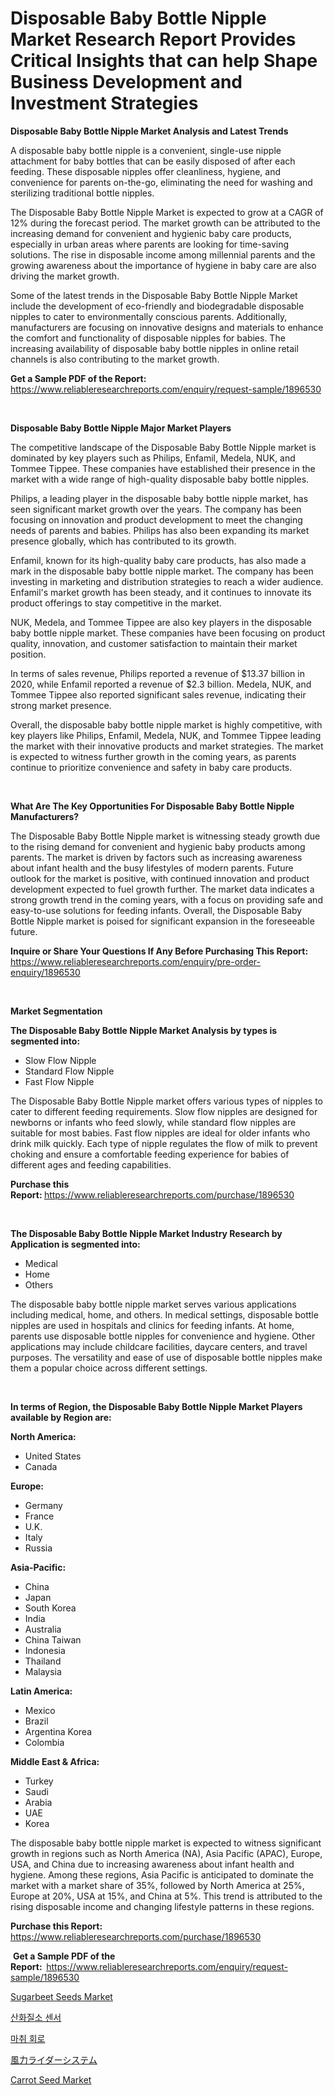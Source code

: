 <p><h1>Disposable Baby Bottle Nipple Market Research Report Provides Critical Insights that can help Shape Business Development and Investment Strategies</h1></p><p><strong>Disposable Baby Bottle Nipple Market Analysis and Latest Trends</strong></p>
<p><p>A disposable baby bottle nipple is a convenient, single-use nipple attachment for baby bottles that can be easily disposed of after each feeding. These disposable nipples offer cleanliness, hygiene, and convenience for parents on-the-go, eliminating the need for washing and sterilizing traditional bottle nipples.</p><p>The Disposable Baby Bottle Nipple Market is expected to grow at a CAGR of 12% during the forecast period. The market growth can be attributed to the increasing demand for convenient and hygienic baby care products, especially in urban areas where parents are looking for time-saving solutions. The rise in disposable income among millennial parents and the growing awareness about the importance of hygiene in baby care are also driving the market growth.</p><p>Some of the latest trends in the Disposable Baby Bottle Nipple Market include the development of eco-friendly and biodegradable disposable nipples to cater to environmentally conscious parents. Additionally, manufacturers are focusing on innovative designs and materials to enhance the comfort and functionality of disposable nipples for babies. The increasing availability of disposable baby bottle nipples in online retail channels is also contributing to the market growth.</p></p>
<p><strong>Get a Sample PDF of the Report:&nbsp;</strong> <a href="https://www.reliableresearchreports.com/enquiry/request-sample/1896530">https://www.reliableresearchreports.com/enquiry/request-sample/1896530</a></p>
<p>&nbsp;</p>
<p><strong>Disposable Baby Bottle Nipple Major Market Players</strong></p>
<p><p>The competitive landscape of the Disposable Baby Bottle Nipple market is dominated by key players such as Philips, Enfamil, Medela, NUK, and Tommee Tippee. These companies have established their presence in the market with a wide range of high-quality disposable baby bottle nipples.</p><p>Philips, a leading player in the disposable baby bottle nipple market, has seen significant market growth over the years. The company has been focusing on innovation and product development to meet the changing needs of parents and babies. Philips has also been expanding its market presence globally, which has contributed to its growth.</p><p>Enfamil, known for its high-quality baby care products, has also made a mark in the disposable baby bottle nipple market. The company has been investing in marketing and distribution strategies to reach a wider audience. Enfamil's market growth has been steady, and it continues to innovate its product offerings to stay competitive in the market.</p><p>NUK, Medela, and Tommee Tippee are also key players in the disposable baby bottle nipple market. These companies have been focusing on product quality, innovation, and customer satisfaction to maintain their market position.</p><p>In terms of sales revenue, Philips reported a revenue of $13.37 billion in 2020, while Enfamil reported a revenue of $2.3 billion. Medela, NUK, and Tommee Tippee also reported significant sales revenue, indicating their strong market presence.</p><p>Overall, the disposable baby bottle nipple market is highly competitive, with key players like Philips, Enfamil, Medela, NUK, and Tommee Tippee leading the market with their innovative products and market strategies. The market is expected to witness further growth in the coming years, as parents continue to prioritize convenience and safety in baby care products.</p></p>
<p>&nbsp;</p>
<p><strong>What Are The Key Opportunities For Disposable Baby Bottle Nipple Manufacturers?</strong></p>
<p><p>The Disposable Baby Bottle Nipple market is witnessing steady growth due to the rising demand for convenient and hygienic baby products among parents. The market is driven by factors such as increasing awareness about infant health and the busy lifestyles of modern parents. Future outlook for the market is positive, with continued innovation and product development expected to fuel growth further. The market data indicates a strong growth trend in the coming years, with a focus on providing safe and easy-to-use solutions for feeding infants. Overall, the Disposable Baby Bottle Nipple market is poised for significant expansion in the foreseeable future.</p></p>
<p><strong>Inquire or Share Your Questions If Any Before Purchasing This Report:</strong> <a href="https://www.reliableresearchreports.com/enquiry/pre-order-enquiry/1896530">https://www.reliableresearchreports.com/enquiry/pre-order-enquiry/1896530</a></p>
<p>&nbsp;</p>
<p><strong>Market Segmentation</strong></p>
<p><strong>The Disposable Baby Bottle Nipple Market Analysis by types is segmented into:</strong></p>
<p><ul><li>Slow Flow Nipple</li><li>Standard Flow Nipple</li><li>Fast Flow Nipple</li></ul></p>
<p><p>The Disposable Baby Bottle Nipple market offers various types of nipples to cater to different feeding requirements. Slow flow nipples are designed for newborns or infants who feed slowly, while standard flow nipples are suitable for most babies. Fast flow nipples are ideal for older infants who drink milk quickly. Each type of nipple regulates the flow of milk to prevent choking and ensure a comfortable feeding experience for babies of different ages and feeding capabilities.</p></p>
<p><strong>Purchase this Report:&nbsp;</strong><a href="https://www.reliableresearchreports.com/purchase/1896530">https://www.reliableresearchreports.com/purchase/1896530</a></p>
<p>&nbsp;</p>
<p><strong>The Disposable Baby Bottle Nipple Market Industry Research by Application is segmented into:</strong></p>
<p><ul><li>Medical</li><li>Home</li><li>Others</li></ul></p>
<p><p>The disposable baby bottle nipple market serves various applications including medical, home, and others. In medical settings, disposable bottle nipples are used in hospitals and clinics for feeding infants. At home, parents use disposable bottle nipples for convenience and hygiene. Other applications may include childcare facilities, daycare centers, and travel purposes. The versatility and ease of use of disposable bottle nipples make them a popular choice across different settings.</p></p>
<p>&nbsp;</p>
<p><strong>In terms of Region, the Disposable Baby Bottle Nipple Market Players available by Region are:</strong></p>
<p>
    <p> <strong> North America: </strong>
        <ul>
            <li>United States</li>
            <li>Canada</li>
        </ul>
        </p> 
    <p> <strong> Europe: </strong>
        <ul>
            <li>Germany</li>
            <li>France</li>
            <li>U.K.</li>
            <li>Italy</li>
            <li>Russia</li>
        </ul>
        </p> 
    <p> <strong> Asia-Pacific: </strong>
        <ul>
            <li>China</li>
            <li>Japan</li>
            <li>South Korea</li>
            <li>India</li>
            <li>Australia</li>
            <li>China Taiwan</li>
            <li>Indonesia</li>
            <li>Thailand</li>
            <li>Malaysia</li>
        </ul>
        </p> 
    <p> <strong> Latin America: </strong>
        <ul>
            <li>Mexico</li>
            <li>Brazil</li>
            <li>Argentina Korea</li>
            <li>Colombia</li>
        </ul>
        </p> 
    <p> <strong> Middle East & Africa: </strong>
        <ul>
            <li>Turkey</li>
            <li>Saudi</li>
            <li>Arabia</li>
            <li>UAE</li>
            <li>Korea</li>
        </ul>
    </p>
    </p>
<p><p>The disposable baby bottle nipple market is expected to witness significant growth in regions such as North America (NA), Asia Pacific (APAC), Europe, USA, and China due to increasing awareness about infant health and hygiene. Among these regions, Asia Pacific is anticipated to dominate the market with a market share of 35%, followed by North America at 25%, Europe at 20%, USA at 15%, and China at 5%. This trend is attributed to the rising disposable income and changing lifestyle patterns in these regions.</p></p>
<p><strong>Purchase this Report: </strong><a href="https://www.reliableresearchreports.com/purchase/1896530">https://www.reliableresearchreports.com/purchase/1896530</a></p>
<p>&nbsp;<strong>Get a Sample PDF of the Report:&nbsp;&nbsp;</strong><a href="https://www.reliableresearchreports.com/enquiry/request-sample/1896530">https://www.reliableresearchreports.com/enquiry/request-sample/1896530</a></p>
<p><strong></strong></p>
<p><p><a href="https://issuu.com/reportprime-2/docs/sugarbeet-seeds-market-size-2030.pptx">Sugarbeet Seeds Market</a></p><p><a href="https://github.com/TobyKub4685/Market-Research-Report-List-1/blob/main/49095767620.md">산화질소 센서</a></p><p><a href="https://github.com/mpodehpw07370073/Market-Research-Report-List-1/blob/main/66078597619.md">마취 회로</a></p><p><a href="https://medium.com/@evekerluke2023/%E9%A2%A8%E3%81%AE%E3%83%A9%E3%82%A4%E3%83%80%E3%83%BC%E3%82%B7%E3%82%B9%E3%83%86%E3%83%A0%E5%B8%82%E5%A0%B4%E3%81%AF-%E5%B8%82%E5%A0%B4%E3%82%B7%E3%82%A7%E3%82%A2-%E5%B8%82%E5%A0%B4%E5%8B%95%E5%90%91-%E5%B8%82%E5%A0%B4%E6%88%90%E9%95%B7%E3%81%AB%E9%96%A2%E3%81%99%E3%82%8B%E6%83%85%E5%A0%B1%E3%82%92%E6%8F%90%E4%BE%9B%E3%81%97%E3%81%A6%E3%81%84%E3%81%BE%E3%81%99-f47cedaf8f4c">風力ライダーシステム</a></p><p><a href="https://issuu.com/reportprime-2/docs/carrot-seed-market-size-2030.pptx">Carrot Seed Market</a></p></p>